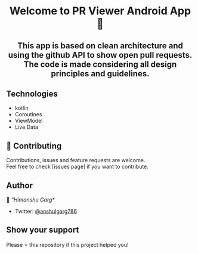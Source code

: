 <h1 align="center">Welcome to PR Viewer Android App👋</h1>
<h2 align="center"> This app is based on clean architecture and using the github API to show open pull requests.
The code is made considering all design principles and guidelines.</h2>
	
## Technologies
- kotlin
- Coroutines
- ViewModel
- Live Data
	
## 🤝 Contributing

Contributions, issues and feature requests are welcome.<br />
Feel free to check [issues page] if you want to contribute.<br />


## Author

👤 *"Himanshu Garg**

- Twitter: [@anshulgarg786](https://twitter.com/_anshulgarg)

## Show your support

Please ⭐️ this repository if this project helped you!


